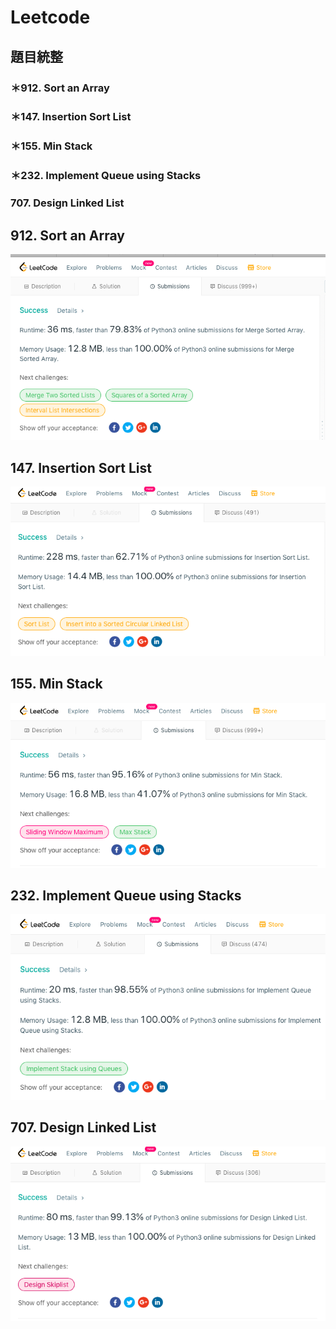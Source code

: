 # Leetcode
## 題目統整
### ＊912. Sort an Array
### ＊147. Insertion Sort List
### ＊155. Min Stack
### ＊232. Implement Queue using Stacks
### 707. Design Linked List

## 912. Sort an Array
![](/image/螢幕截圖%202019-12-28%2014.23.15.png)
## 147. Insertion Sort List
![](/image/螢幕截圖%202019-12-28%2014.01.47.png)
## 155. Min Stack
![](/image/螢幕截圖%202019-12-28%2013.56.21.png)
## 232. Implement Queue using Stacks
![](/image/螢幕截圖%202019-12-28%2014.11.54.png)
## 707. Design Linked List
![](/image/螢幕截圖%202019-12-28%2014.05.17.png)
